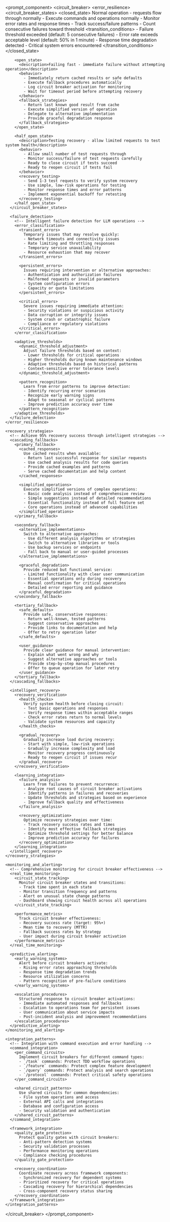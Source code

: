 <prompt_component>
  <circuit_breaker>
    <error_resilience>
      <!-- Implement circuit breaker patterns for LLM error handling with 95% recovery success -->
      <circuit_breaker_states>
        <closed_state>
          <description>Normal operation - requests flow through normally</description>
          <behavior>
            - Execute commands and operations normally
            - Monitor error rates and response times
            - Track success/failure patterns
            - Count consecutive failures toward threshold
          </behavior>
          <transition_conditions>
            - Failure threshold exceeded (default: 5 consecutive failures)
            - Error rate exceeds acceptable level (default: 50% in 1 minute)
            - Response time degradation detected
            - Critical system errors encountered
          </transition_conditions>
        </closed_state>
        
        <open_state>
          <description>Failing fast - immediate failure without attempting operation</description>
          <behavior>
            - Immediately return cached results or safe defaults
            - Execute fallback procedures automatically
            - Log circuit breaker activation for monitoring
            - Wait for timeout period before attempting recovery
          </behavior>
          <fallback_strategies>
            - Return last known good result from cache
            - Execute simplified version of operation
            - Delegate to alternative implementation
            - Provide graceful degradation response
          </fallback_strategies>
        </open_state>
        
        <half_open_state>
          <description>Testing recovery - allow limited requests to test system health</description>
          <behavior>
            - Allow small number of test requests through
            - Monitor success/failure of test requests carefully
            - Ready to close circuit if tests succeed
            - Ready to reopen circuit if tests fail
          </behavior>
          <recovery_testing>
            - Send 1-3 test requests to verify system recovery
            - Use simple, low-risk operations for testing
            - Monitor response times and error patterns
            - Implement exponential backoff for retesting
          </recovery_testing>
        </half_open_state>
      </circuit_breaker_states>
      
      <failure_detection>
        <!-- Intelligent failure detection for LLM operations -->
        <error_classification>
          <transient_errors>
            Temporary issues that may resolve quickly:
            - Network timeouts and connectivity issues
            - Rate limiting and throttling responses
            - Temporary service unavailability
            - Resource exhaustion that may recover
          </transient_errors>
          
          <persistent_errors>
            Issues requiring intervention or alternative approaches:
            - Authentication and authorization failures
            - Malformed requests or invalid parameters
            - System configuration errors
            - Capacity or quota limitations
          </persistent_errors>
          
          <critical_errors>
            Severe issues requiring immediate attention:
            - Security violations or suspicious activity
            - Data corruption or integrity issues
            - System crash or catastrophic failure
            - Compliance or regulatory violations
          </critical_errors>
        </error_classification>
        
        <adaptive_thresholds>
          <dynamic_threshold_adjustment>
            Adjust failure thresholds based on context:
            - Lower thresholds for critical operations
            - Higher thresholds during known maintenance windows
            - Adaptive thresholds based on historical patterns
            - Context-sensitive error tolerance levels
          </dynamic_threshold_adjustment>
          
          <pattern_recognition>
            Learn from error patterns to improve detection:
            - Identify recurring error scenarios
            - Recognize early warning signs
            - Adapt to seasonal or cyclical patterns
            - Improve prediction accuracy over time
          </pattern_recognition>
        </adaptive_thresholds>
      </failure_detection>
    </error_resilience>
    
    <recovery_strategies>
      <!-- Achieve 95% recovery success through intelligent strategies -->
      <cascading_fallbacks>
        <primary_fallback>
          <cached_responses>
            Use cached results when available:
            - Return last successful response for similar requests
            - Use cached analysis results for code queries
            - Provide cached examples and patterns
            - Serve cached documentation and help content
          </cached_responses>
          
          <simplified_operations>
            Execute simplified versions of complex operations:
            - Basic code analysis instead of comprehensive review
            - Simple suggestions instead of detailed recommendations
            - Essential functionality instead of full feature set
            - Core operations instead of advanced capabilities
          </simplified_operations>
        </primary_fallback>
        
        <secondary_fallback>
          <alternative_implementations>
            Switch to alternative approaches:
            - Use different analysis algorithms or strategies
            - Switch to alternative libraries or tools
            - Use backup services or endpoints
            - Fall back to manual or user-guided processes
          </alternative_implementations>
          
          <graceful_degradation>
            Provide reduced but functional service:
            - Limited functionality with clear user communication
            - Essential operations only during recovery
            - Manual confirmation for critical operations
            - Detailed error reporting and guidance
          </graceful_degradation>
        </secondary_fallback>
        
        <tertiary_fallback>
          <safe_defaults>
            Provide safe, conservative responses:
            - Return well-known, tested patterns
            - Suggest conservative approaches
            - Provide links to documentation and help
            - Offer to retry operation later
          </safe_defaults>
          
          <user_guidance>
            Provide clear guidance for manual intervention:
            - Explain what went wrong and why
            - Suggest alternative approaches or tools
            - Provide step-by-step manual procedures
            - Offer to queue operation for later retry
          </user_guidance>
        </tertiary_fallback>
      </cascading_fallbacks>
      
      <intelligent_recovery>
        <recovery_verification>
          <health_checks>
            Verify system health before closing circuit:
            - Test basic operations and responses
            - Verify response times within acceptable ranges
            - Check error rates return to normal levels
            - Validate system resources and capacity
          </health_checks>
          
          <gradual_recovery>
            Gradually increase load during recovery:
            - Start with simple, low-risk operations
            - Gradually increase complexity and load
            - Monitor recovery progress continuously
            - Ready to reopen circuit if issues recur
          </gradual_recovery>
        </recovery_verification>
        
        <learning_integration>
          <failure_analysis>
            Learn from failures to prevent recurrence:
            - Analyze root causes of circuit breaker activations
            - Identify patterns in failures and recoveries
            - Update thresholds and strategies based on experience
            - Improve fallback quality and effectiveness
          </failure_analysis>
          
          <recovery_optimization>
            Optimize recovery strategies over time:
            - Track recovery success rates and times
            - Identify most effective fallback strategies
            - Optimize threshold settings for better balance
            - Improve prediction accuracy for failures
          </recovery_optimization>
        </learning_integration>
      </intelligent_recovery>
    </recovery_strategies>
    
    <monitoring_and_alerting>
      <!-- Comprehensive monitoring for circuit breaker effectiveness -->
      <real_time_monitoring>
        <circuit_state_tracking>
          Monitor circuit breaker states and transitions:
          - Track time spent in each state
          - Monitor transition frequency and patterns
          - Alert on unusual state change patterns
          - Dashboard showing circuit health across all operations
        </circuit_state_tracking>
        
        <performance_metrics>
          Track circuit breaker effectiveness:
          - Recovery success rate (target: 95%+)
          - Mean time to recovery (MTTR)
          - Fallback success rates by strategy
          - User impact during circuit breaker activation
        </performance_metrics>
      </real_time_monitoring>
      
      <predictive_alerting>
        <early_warning_systems>
          Alert before circuit breakers activate:
          - Rising error rates approaching thresholds
          - Response time degradation trends
          - Resource utilization concerns
          - Pattern recognition of pre-failure conditions
        </early_warning_systems>
        
        <escalation_procedures>
          Structured response to circuit breaker activations:
          - Immediate automated responses and fallbacks
          - Escalation to operations team for persistent issues
          - User communication about service impacts
          - Post-incident analysis and improvement recommendations
        </escalation_procedures>
      </predictive_alerting>
    </monitoring_and_alerting>
    
    <integration_patterns>
      <!-- Integration with command execution and error handling -->
      <command_integration>
        <per_command_circuits>
          Implement circuit breakers for different command types:
          - `/task` commands: Protect TDD workflow operations
          - `/feature` commands: Protect complex feature development
          - `/query` commands: Protect analysis and search operations
          - `/protocol` commands: Protect critical safety operations
        </per_command_circuits>
        
        <shared_circuit_patterns>
          Use shared circuits for common dependencies:
          - File system operations and access
          - External API calls and integrations
          - Database and configuration access
          - Security validation and authentication
        </shared_circuit_patterns>
      </command_integration>
      
      <framework_integration>
        <quality_gate_protection>
          Protect quality gates with circuit breakers:
          - Anti-pattern detection systems
          - Security validation processes
          - Performance monitoring operations
          - Compliance checking procedures
        </quality_gate_protection>
        
        <recovery_coordination>
          Coordinate recovery across framework components:
          - Synchronized recovery for dependent systems
          - Prioritized recovery for critical operations
          - Cascading recovery for hierarchical dependencies
          - Cross-component recovery status sharing
        </recovery_coordination>
      </framework_integration>
    </integration_patterns>
  </circuit_breaker>
</prompt_component> 